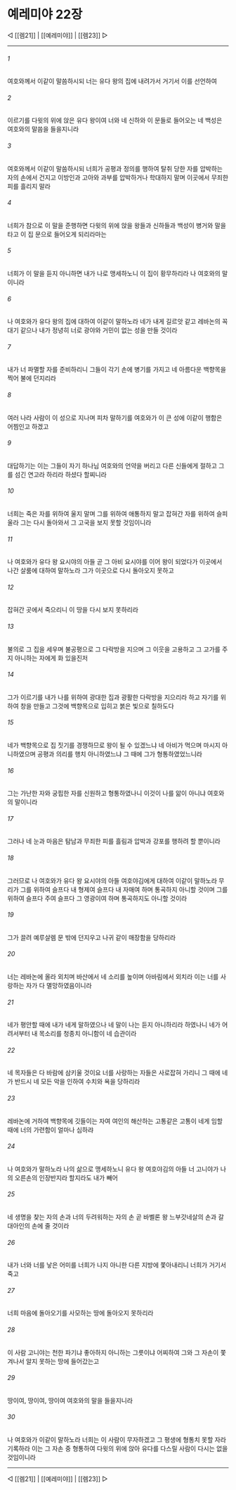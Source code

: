 ﻿# 예레미야 22장

◁ [[렘21]] | [[예레미야]] | [[렘23]] ▷
***

###### 1
여호와께서 이같이 말씀하시되 너는 유다 왕의 집에 내려가서 거기서 이를 선언하여

###### 2
이르기를 다윗의 위에 앉은 유다 왕이여 너와 네 신하와 이 문들로 들어오는 네 백성은 여호와의 말씀을 들을지니라

###### 3
여호와께서 이같이 말씀하시되 너희가 공평과 정의를 행하여 탈취 당한 자를 압박하는 자의 손에서 건지고 이방인과 고아와 과부를 압박하거나 학대하지 말며 이곳에서 무죄한 피를 흘리지 말라

###### 4
너희가 참으로 이 말을 준행하면 다윗의 위에 앉을 왕들과 신하들과 백성이 병거와 말을 타고 이 집 문으로 들어오게 되리라마는

###### 5
너희가 이 말을 듣지 아니하면 내가 나로 맹세하노니 이 집이 황무하리라 나 여호와의 말이니라

###### 6
나 여호와가 유다 왕의 집에 대하여 이같이 말하노라 네가 내게 길르앗 같고 레바논의 꼭대기 같으나 내가 정녕히 너로 광야와 거민이 없는 성을 만들 것이라

###### 7
내가 너 파멸할 자를 준비하리니 그들이 각기 손에 병기를 가지고 네 아름다운 백향목을 찍어 불에 던지리라

###### 8
여러 나라 사람이 이 성으로 지나며 피차 말하기를 여호와가 이 큰 성에 이같이 행함은 어찜인고 하겠고

###### 9
대답하기는 이는 그들이 자기 하나님 여호와의 언약을 버리고 다른 신들에게 절하고 그를 섬긴 연고라 하리라 하셨다 할찌니라

###### 10
너희는 죽은 자를 위하여 울지 말며 그를 위하여 애통하지 말고 잡혀간 자를 위하여 슬피 울라 그는 다시 돌아와서 그 고국을 보지 못할 것임이니라

###### 11
나 여호와가 유다 왕 요시야의 아들 곧 그 아비 요시야를 이어 왕이 되었다가 이곳에서 나간 살룸에 대하여 말하노라 그가 이곳으로 다시 돌아오지 못하고

###### 12
잡혀간 곳에서 죽으리니 이 땅을 다시 보지 못하리라

###### 13
불의로 그 집을 세우며 불공평으로 그 다락방을 지으며 그 이웃을 고용하고 그 고가를 주지 아니하는 자에게 화 있을진저

###### 14
그가 이르기를 내가 나를 위하여 광대한 집과 광활한 다락방을 지으리라 하고 자기를 위하여 창을 만들고 그것에 백향목으로 입히고 붉은 빛으로 칠하도다

###### 15
네가 백향목으로 집 짓기를 경쟁하므로 왕이 될 수 있겠느냐 네 아비가 먹으며 마시지 아니하였으며 공평과 의리를 행치 아니하였느냐 그 때에 그가 형통하였었느니라

###### 16
그는 가난한 자와 궁핍한 자를 신원하고 형통하였나니 이것이 나를 앎이 아니냐 여호와의 말이니라

###### 17
그러나 네 눈과 마음은 탐남과 무죄한 피를 흘림과 압박과 강포를 행하려 할 뿐이니라

###### 18
그러므로 나 여호와가 유다 왕 요시야의 아들 여호야김에게 대하여 이같이 말하노라 무리가 그를 위하여 슬프다 내 형제여 슬프다 내 자매여 하며 통곡하지 아니할 것이며 그를 위하여 슬프다 주여 슬프다 그 영광이여 하며 통곡하지도 아니할 것이라

###### 19
그가 끌려 예루살렘 문 밖에 던지우고 나귀 같이 매장함을 당하리라

###### 20
너는 레바논에 올라 외치며 바산에서 네 소리를 높이며 아바림에서 외치라 이는 너를 사랑하는 자가 다 멸망하였음이니라

###### 21
네가 평안할 때에 내가 네게 말하였으나 네 말이 나는 듣지 아니하리라 하였나니 네가 어려서부터 내 목소리를 청종치 아니함이 네 습관이라

###### 22
네 목자들은 다 바람에 삼키울 것이요 너를 사랑하는 자들은 사로잡혀 가리니 그 때에 네가 반드시 네 모든 악을 인하여 수치와 욕을 당하리라

###### 23
레바논에 거하여 백향목에 깃들이는 자여 여인의 해산하는 고통같은 고통이 네게 임할 때에 너의 가련함이 얼마나 심하랴

###### 24
나 여호와가 말하노라 나의 삶으로 맹세하노니 유다 왕 여호야김의 아들 너 고니야가 나의 오른손의 인장반지라 할지라도 내가 빼어

###### 25
네 생명을 찾는 자의 손과 너의 두려워하는 자의 손 곧 바벨론 왕 느부갓네살의 손과 갈대아인의 손에 줄 것이라

###### 26
내가 너와 너를 낳은 어미를 너희가 나지 아니한 다른 지방에 쫓아내리니 너희가 거기서 죽고

###### 27
너희 마음에 돌아오기를 사모하는 땅에 돌아오지 못하리라

###### 28
이 사람 고니야는 천한 파기냐 좋아하지 아니하는 그릇이냐 어찌하여 그와 그 자손이 쫓겨나서 알지 못하는 땅에 들어갔는고

###### 29
땅이여, 땅이여, 땅이여 여호와의 말을 들을지니라

###### 30
나 여호와가 이같이 말하노라 너희는 이 사람이 무자하겠고 그 평생에 형통치 못할 자라 기록하라 이는 그 자손 중 형통하여 다윗의 위에 앉아 유다를 다스릴 사람이 다시는 없을 것임이니라

***
◁ [[렘21]] | [[예레미야]] | [[렘23]] ▷